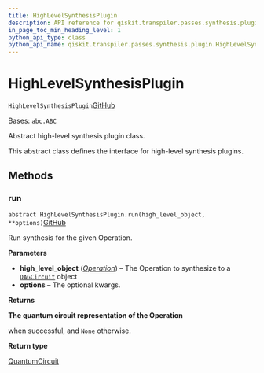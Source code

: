```yaml
---
title: HighLevelSynthesisPlugin
description: API reference for qiskit.transpiler.passes.synthesis.plugin.HighLevelSynthesisPlugin
in_page_toc_min_heading_level: 1
python_api_type: class
python_api_name: qiskit.transpiler.passes.synthesis.plugin.HighLevelSynthesisPlugin
---
```


# HighLevelSynthesisPlugin

<span id="qiskit.transpiler.passes.synthesis.plugin.HighLevelSynthesisPlugin" />

`HighLevelSynthesisPlugin`[GitHub](https://github.com/qiskit/qiskit/tree/stable/0.41/qiskit/transpiler/passes/synthesis/plugin.py "view source code")

Bases: `abc.ABC`

Abstract high-level synthesis plugin class.

This abstract class defines the interface for high-level synthesis plugins.

## Methods

### run

<span id="qiskit.transpiler.passes.synthesis.plugin.HighLevelSynthesisPlugin.run" />

`abstract HighLevelSynthesisPlugin.run(high_level_object, **options)`[GitHub](https://github.com/qiskit/qiskit/tree/stable/0.41/qiskit/transpiler/passes/synthesis/plugin.py "view source code")

Run synthesis for the given Operation.

**Parameters**

*   **high\_level\_object** ([*Operation*](qiskit.circuit.Operation "qiskit.circuit.Operation")) – The Operation to synthesize to a [`DAGCircuit`](qiskit.dagcircuit.DAGCircuit "qiskit.dagcircuit.DAGCircuit") object
*   **options** – The optional kwargs.

**Returns**

**The quantum circuit representation of the Operation**

when successful, and `None` otherwise.

**Return type**

[QuantumCircuit](qiskit.circuit.QuantumCircuit "qiskit.circuit.QuantumCircuit")

